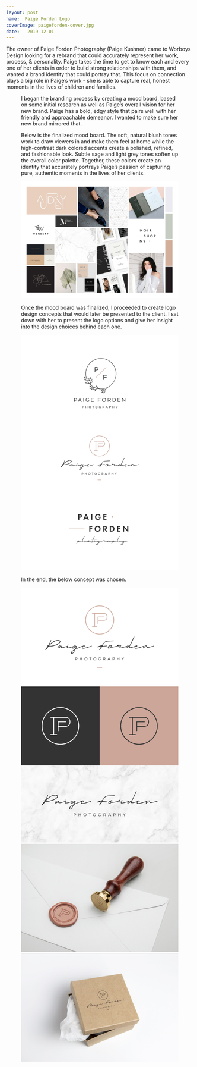 ```yaml
---
layout: post
name:  Paige Forden Logo
coverImage: paigeforden-cover.jpg
date:   2019-12-01
---
```


The owner of Paige Forden Photography (Paige Kushner) came to Worboys Design looking for a rebrand that could accurately represent her work, process, & personality. Paige takes the time to get to know each and every one of her clients in order to build strong relationships with them, and wanted a brand identity that could portray that. This focus on connection plays a big role in Paige’s work - she is able to capture real, honest moments in the lives of children and families.

<figure>
    <figcaption>
        <p>I began the branding process by creating a mood board, based on some initial research as well as Paige’s overall vision for her new brand. Paige has a bold, edgy style that pairs well with her friendly and approachable demeanor. I wanted to make sure her new brand mirrored that.</p>
        <p>Below is the finalized mood board. The soft, natural blush tones work to draw viewers in and make them feel at home while the high-contrast dark colored accents create a polished, refined, and fashionable look. Subtle sage and light grey tones soften up the overall color palette. Together, these colors create an identity that accurately portrays Paige’s passion of capturing pure, authentic moments in the lives of her clients.</p>
    </figcaption>
    <img src="../img/paigeforden-1.jpg" alt="handbell" />
</figure>
<figure>
    <figcaption>
        <p>Once the mood board was finalized, I proceeded to create logo design concepts that would later be presented to the client. I sat down with her to present the logo options and give her insight into the design choices behind each one.</p>
    </figcaption>
    <img src="../img/paigeforden-2.jpg" alt="handbell" />
</figure>
<figure>
    <figcaption>
        <p>In the end, the below concept was chosen.</p>
    </figcaption>
    <img src="../img/paigeforden-3.jpg" alt="handbell" />
    <img src="../img/paigeforden-4.jpg" alt="handbell" />
    <img src="../img/paigeforden-5.jpg" alt="handbell" />
</figure>
